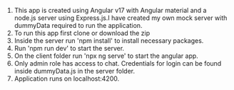 1) This app is created using Angular v17 with Angular material and a node.js server using Express.js.I have created my own mock server with dummyData required to run the application.
2) To run this app first clone or download the zip
3) Inside the server run 'npm install' to install necessary packages.
4) Run 'npm run dev' to start the server.
5) On the client folder run 'npx ng serve' to start the angular app.
6) Only admin role has access to chat. Credentials for login can be found inside dummyData.js in the server folder.
7) Application runs on localhost:4200.